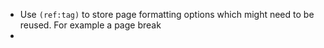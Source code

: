 - Use `(ref:tag)` to store page formatting options which might need to be reused. For example a page break
- 
